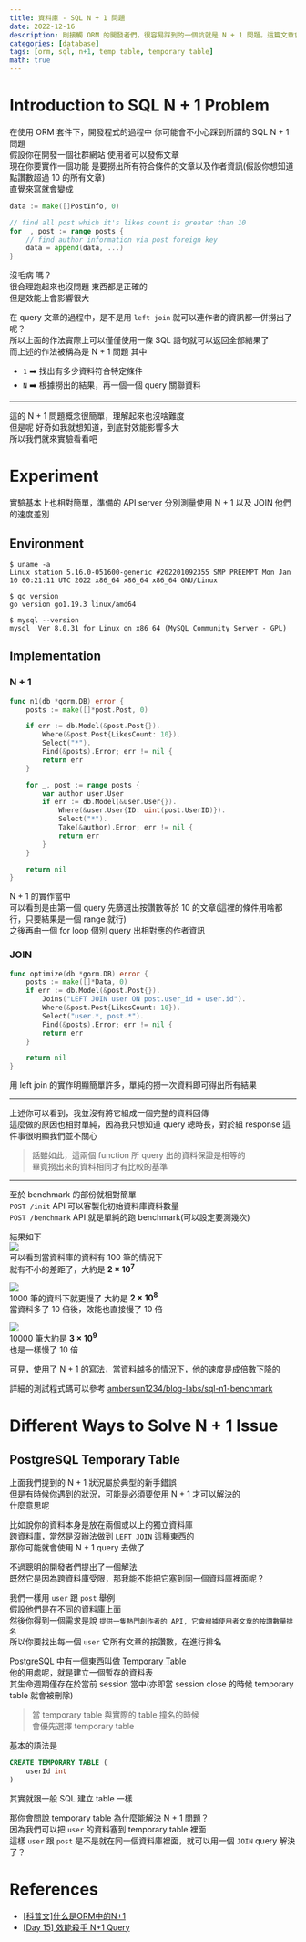 ```yaml
---
title: 資料庫 - SQL N + 1 問題
date: 2022-12-16
description: 剛接觸 ORM 的開發者們，很容易踩到的一個坑就是 N + 1 問題。這篇文章會介紹 N + 1 問題，並且透過實驗來看看 N + 1 問題對效能的影響有多大
categories: [database]
tags: [orm, sql, n+1, temp table, temporary table]
math: true
---
```


# Introduction to SQL N + 1 Problem
在使用 ORM 套件下，開發程式的過程中 你可能會不小心踩到所謂的 SQL N + 1 問題\
假設你在開發一個社群網站 使用者可以發佈文章\
現在你要實作一個功能 是要撈出所有符合條件的文章以及作者資訊(假設你想知道點讚數超過 10 的所有文章)\
直覺來寫就會變成
```go
data := make([]PostInfo, 0)

// find all post which it's likes count is greater than 10
for _, post := range posts {
    // find author information via post foreign key
    data = append(data, ...)
}
```

沒毛病 嗎？\
很合理跑起來也沒問題 東西都是正確的\
但是效能上會影響很大

在 query 文章的過程中，是不是用 `left join` 就可以連作者的資訊都一併撈出了呢？\
所以上面的作法實際上可以僅僅使用一條 SQL 語句就可以返回全部結果了\
而上述的作法被稱為是 N + 1 問題 其中
+ `1` :arrow_right: 找出有多少資料符合特定條件
+ `N` :arrow_right: 根據撈出的結果，再一個一個 query 關聯資料

<hr>

這的 N + 1 問題概念很簡單，理解起來也沒啥難度\
但是呢 好奇如我就想知道，到底對效能影響多大\
所以我們就來實驗看看吧

# Experiment
實驗基本上也相對簡單，準備的 API server 分別測量使用 N + 1 以及 JOIN 他們的速度差別

## Environment
```shell
$ uname -a
Linux station 5.16.0-051600-generic #202201092355 SMP PREEMPT Mon Jan 10 00:21:11 UTC 2022 x86_64 x86_64 x86_64 GNU/Linux

$ go version
go version go1.19.3 linux/amd64

$ mysql --version
mysql  Ver 8.0.31 for Linux on x86_64 (MySQL Community Server - GPL)
```

## Implementation
### N + 1
```go
func n1(db *gorm.DB) error {
    posts := make([]*post.Post, 0)

    if err := db.Model(&post.Post{}).
        Where(&post.Post{LikesCount: 10}).
        Select("*").
        Find(&posts).Error; err != nil {
        return err
    }

    for _, post := range posts {
        var author user.User
        if err := db.Model(&user.User{}).
            Where(&user.User{ID: uint(post.UserID)}).
            Select("*").
            Take(&author).Error; err != nil {
            return err
        }
    }

    return nil
}
```
N + 1 的實作當中\
可以看到是由第一個 query 先篩選出按讚數等於 10 的文章(這裡的條件用啥都行，只要結果是一個 range 就行)\
之後再由一個 for loop 個別 query 出相對應的作者資訊

### JOIN
```go
func optimize(db *gorm.DB) error {
    posts := make([]*Data, 0)
    if err := db.Model(&post.Post{}).
        Joins("LEFT JOIN user ON post.user_id = user.id").
        Where(&post.Post{LikesCount: 10}).
        Select("user.*, post.*").
        Find(&posts).Error; err != nil {
        return err
    }

    return nil
}
```
用 left join 的實作明顯簡單許多，單純的撈一次資料即可得出所有結果

<hr>

上述你可以看到，我並沒有將它組成一個完整的資料回傳\
這麼做的原因也相對單純，因為我只想知道 query 總時長，對於組 response 這件事很明顯我們並不關心

> 話雖如此，這兩個 function 所 query 出的資料保證是相等的\
> 畢竟撈出來的資料相同才有比較的基準

<hr>

至於 benchmark 的部份就相對簡單\
`POST /init` API 可以客製化初始資料庫資料數量\
`POST /benchmark` API 就是單純的跑 benchmark(可以設定要測幾次)

結果如下\
![](https://github.com/ambersun1234/blog-labs/blob/master/sql-n1-benchmark/100_benchmark.png?raw=true)\
可以看到當資料庫的資料有 100 筆的情況下\
就有不小的差距了，大約是 **$2 \times 10^7$**

![](https://github.com/ambersun1234/blog-labs/blob/master/sql-n1-benchmark/1000_benchmark.png?raw=true)\
1000 筆的資料下就更慢了 大約是 **$2 \times 10^8$**\
當資料多了 10 倍後，效能也直接慢了 10 倍

![](https://github.com/ambersun1234/blog-labs/blob/master/sql-n1-benchmark/10000_benchmark.png?raw=true)\
10000 筆大約是 **$3 \times 10^9$**\
也是一樣慢了 10 倍

可見，使用了 N + 1 的寫法，當資料越多的情況下，他的速度是成倍數下降的

詳細的測試程式碼可以參考 [ambersun1234/blog-labs/sql-n1-benchmark](https://github.com/ambersun1234/blog-labs/tree/master/sql-n1-benchmark)

# Different Ways to Solve N + 1 Issue
## PostgreSQL Temporary Table
上面我們提到的 N + 1 狀況屬於典型的新手錯誤\
但是有時候你遇到的狀況，可能是必須要使用 N + 1 才可以解決的\
什麼意思呢

比如說你的資料本身是放在兩個或以上的獨立資料庫\
跨資料庫，當然是沒辦法做到 `LEFT JOIN` 這種東西的\
那你可能就會使用 N + 1 query 去做了

不過聰明的開發者們提出了一個解法\
既然它是因為跨資料庫受限，那我能不能把它塞到同一個資料庫裡面呢？

我們一樣用 `user` 跟 `post` 舉例\
假設他們是在不同的資料庫上面\
然後你得到一個需求是說 `提供一隻熱門創作者的 API, 它會根據使用者文章的按讚數量排名`\
所以你要找出每一個 `user` 它所有文章的按讚數，在進行排名

[PostgreSQL](https://www.postgresql.org/) 中有一個東西叫做 [Temporary Table](https://www.postgresql.org/docs/current/sql-createtable.html)\
他的用處呢，就是建立一個暫存的資料表\
其生命週期僅存在於當前 session 當中(亦即當 session close 的時候 temporary table 就會被刪除)

> 當 temporary table 與實際的 table 撞名的時候\
> 會優先選擇 temporary table

基本的語法是
```sql
CREATE TEMPORARY TABLE (
    userId int
)
```
其實就跟一般 SQL 建立 table 一樣

那你會問說 temporary table 為什麼能解決 N + 1 問題？\
因為我們可以把 `user` 的資料塞到 temporary table 裡面\
這樣 `user` 跟 `post` 是不是就在同一個資料庫裡面，就可以用一個 `JOIN` query 解決了？

# References
+ [[科普文]什么是ORM中的N+1](https://zhuanlan.zhihu.com/p/27323883)
+ [[Day 15] 效能殺手 N+1 Query](https://ithelp.ithome.com.tw/articles/10223194)
